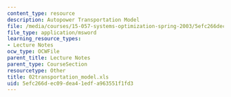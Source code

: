 ```yaml
---
content_type: resource
description: Autopower Transportation Model
file: /media/courses/15-057-systems-optimization-spring-2003/5efc266dec09dea41edfa963551f1fd3_02transportation_model.xls
file_type: application/msword
learning_resource_types:
- Lecture Notes
ocw_type: OCWFile
parent_title: Lecture Notes
parent_type: CourseSection
resourcetype: Other
title: 02transportation_model.xls
uid: 5efc266d-ec09-dea4-1edf-a963551f1fd3
---
```

